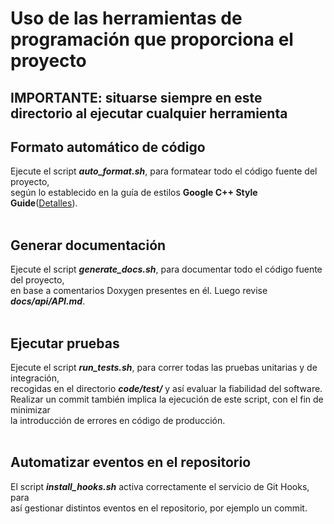 # Uso de las herramientas de programación que proporciona el proyecto

## IMPORTANTE: situarse siempre en este directorio al ejecutar cualquier herramienta

## Formato automático de código

Ejecute el script ***auto_format.sh***, para formatear todo el código fuente del proyecto,<br>
según lo establecido en la guía de estilos **Google C++ Style Guide**([Detalles](https://google.github.io/styleguide/cppguide.html)).<br><br>


## Generar documentación

Ejecute el script ***generate_docs.sh***, para documentar todo el código fuente del proyecto,<br>
en base a comentarios Doxygen presentes en él. Luego revise ***docs/api/API.md***.<br><br>


## Ejecutar pruebas

Ejecute el script ***run_tests.sh***, para correr todas las pruebas unitarias y de integración,<br>
recogidas en el directorio ***code/test/*** y así evaluar la fiabilidad del software.<br>
Realizar un commit también implica la ejecución de este script, con el fin de minimizar<br>
la introducción de errores en código de producción.<br><br>

## Automatizar eventos en el repositorio

El script ***install_hooks.sh*** activa correctamente el servicio de Git Hooks, para<br>
así gestionar distintos eventos en el repositorio, por ejemplo un commit.<br>
